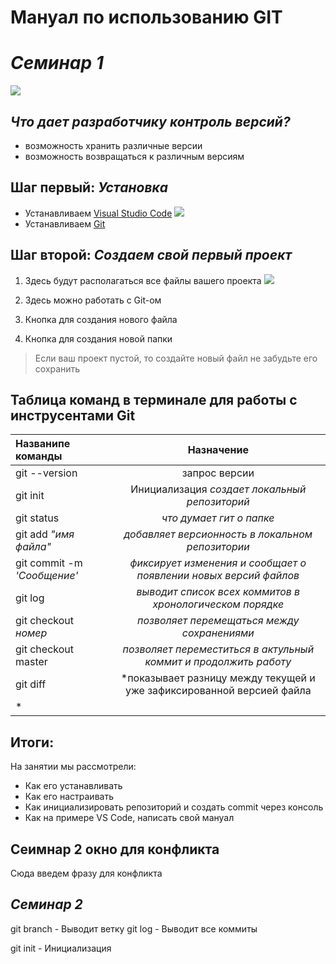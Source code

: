 # **Мануал по использованию GIT** #

# ***Семинар 1***

![](https://cs1.htmlacademy.ru/blog/git/first-aid-git/preview.png?v1.1.38)

## ***Что дает разработчику контроль версий?*** 
- возможность хранить различные версии
- возможность возвращаться к различным версиям

## Шаг первый: *Установка* ##

- Устанавливаем [Visual Studio Code]()
![](https://i.pinimg.com/originals/f2/2c/61/f22c618f03e7019b84c69831946fa09d.png)
- Устанавливаем [Git]()


## Шаг второй: *Создаем свой первый проект* ##

1. Здесь будут располагаться все файлы вашего проекта
![](https://habrastorage.org/getpro/habr/upload_files/536/76a/b32/53676ab32ff10608c9a4748af3740cbd)

2. Здесь можно работать с Git-ом

3. Кнопка для создания нового файла

4. Кнопка для создания новой папки

> Если ваш проект пустой, то создайте новый файл не забудьте его сохранить

## Таблица команд в терминале для работы с инструсентами Git ##

|Названипе команды|Назначение|
|:-|:-:|
|git --version|запрос версии|
|git init|Инициализация *создает локальный репозиторий*|
|git status|*что думает гит о папке*|
|git add *"имя файла"*|*добавляет версионность в локальном репозитории*|
|git commit -m *'Сообщение'*|*фиксирует изменения и сообщает о появлении новых версий файлов*|
|git log|*выводит список всех коммитов в хронологическом порядке*|
|git checkout *номер*|*позволяет перемещаться между сохранениями*|
|git checkout master|*позволяет переместиться в актульный коммит и продолжить работу*|
|git diff|*показывает разницу между текущей и уже зафиксированной версией файла
*|

## Итоги:

На занятии мы рассмотрели:
- Как его устанавливать
- Как его настраивать
- Как инициализировать репозиторий и создать commit через консоль
- Как на примере VS Code, написать свой мануал

## Сеимнар 2 окно для конфликта

Сюда введем фразу для конфликта

## ***Семинар 2***

git branch - Выводит ветку
git log  - Выводит все коммиты

git init - Инициализация 

